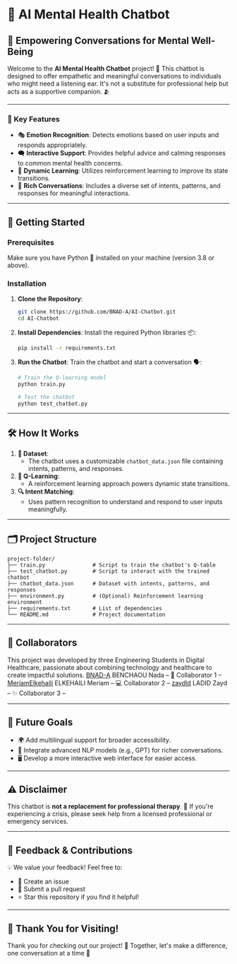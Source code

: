 # 🤖 AI Mental Health Chatbot

## 🌟 Empowering Conversations for Mental Well-Being

Welcome to the **AI Mental Health Chatbot** project! 🤖 This chatbot is designed to offer empathetic and meaningful conversations to individuals who might need a listening ear. It's not a substitute for professional help but acts as a supportive companion. 🫂

---

### 🧩 Key Features
- 🎭 **Emotion Recognition**: Detects emotions based on user inputs and responds appropriately.
- 🗨️ **Interactive Support**: Provides helpful advice and calming responses to common mental health concerns.
- 🧠 **Dynamic Learning**: Utilizes reinforcement learning to improve its state transitions.
- 💬 **Rich Conversations**: Includes a diverse set of intents, patterns, and responses for meaningful interactions.

---

## 🚀 Getting Started

### Prerequisites
Make sure you have Python 🐍 installed on your machine (version 3.8 or above).

### Installation

1. **Clone the Repository**:
   ```bash
   git clone https://github.com/BNAD-A/AI-Chatbot.git
   cd AI-Chatbot
   ```

2. **Install Dependencies**:
   Install the required Python libraries 📦:
   ```bash
   pip install -r requirements.txt
   ```

3. **Run the Chatbot**:
   Train the chatbot and start a conversation 🗣️:
   ```bash
   # Train the Q-learning model
   python train.py

   # Test the chatbot
   python test_chatbot.py
   ```

---

## 🛠️ How It Works

1. **📂 Dataset**:
   - The chatbot uses a customizable `chatbot_data.json` file containing intents, patterns, and responses.
2. **🤖 Q-Learning**:
   - A reinforcement learning approach powers dynamic state transitions.
3. **🔍 Intent Matching**:
   - Uses pattern recognition to understand and respond to user inputs meaningfully.

---

## 🗂️ Project Structure

```plaintext
project-folder/
├── train.py               # Script to train the chatbot's Q-table
├── test_chatbot.py        # Script to interact with the trained chatbot
├── chatbot_data.json      # Dataset with intents, patterns, and responses
├── environment.py         # (Optional) Reinforcement learning environment
├── requirements.txt       # List of dependencies
└── README.md              # Project documentation
```

---

## 🤝 Collaborators

This project was developed by three Engineering Students in Digital Healthcare, passionate about combining technology and healthcare to create impactful solutions.
[BNAD-A](https://github.com/BNAD-A)  BENCHAOU Nada – 🚀 Collaborator 1 – 
[MeriamElkehaili](https://github.com/MeriamElkehaili) ELKEHAILI Meriam – 💻 Collaborator 2 – 
[zaydld](https://github.com/Zaydld) LADID Zayd – ✨ Collaborator 3 – 

---

## 🎯 Future Goals

- 🌍 Add multilingual support for broader accessibility.
- 🧠 Integrate advanced NLP models (e.g., GPT) for richer conversations.
- 🖥️ Develop a more interactive web interface for easier access.

---

## ⚠️ Disclaimer

This chatbot is **not a replacement for professional therapy**. 🚨 If you're experiencing a crisis, please seek help from a licensed professional or emergency services.

---

## 📨 Feedback & Contributions

💡 We value your feedback! Feel free to:
- 🐛 Create an issue
- 🔧 Submit a pull request
- ⭐ Star this repository if you find it helpful!

---

## 🥳 Thank You for Visiting!
Thank you for checking out our project! 🌟 Together, let's make a difference, one conversation at a time 🌟
